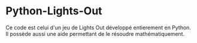 # Python-Lights-Out

Ce code est celui d'un jeu de Lights Out développé entierement en Python. Il possède aussi une aide permettant de le résoudre
mathématiquement.
